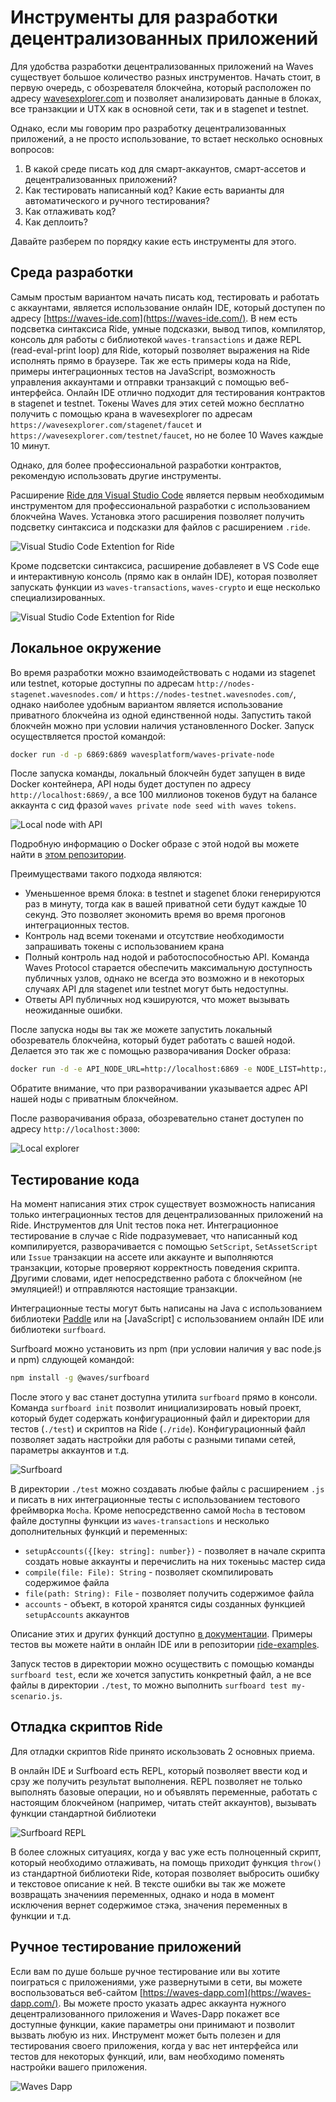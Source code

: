 # Инструменты для разработки децентрализованных приложений

Для удобства разработки децентрализованных приложений на Waves существует большое количество разных инструментов. Начать стоит, в первую очередь, с обозревателя блокчейна, который расположен по адресу [wavesexplorer.com](https://wavesexplorer.com) и позволяет анализировать данные в блоках, все транзакции и UTX как в основной сети, так и в stagenet и testnet.

Однако, если мы говорим про разработку децентрализованных приложений, а не просто использование, то встает несколько основных вопросов:

1. В какой среде писать код для смарт-аккаунтов, смарт-ассетов и децентрализованных приложений?
2. Как тестировать написанный код? Какие есть варианты для автоматического и ручного тестирования?
3. Как отлаживать код?
4. Как деплоить?

Давайте разберем по порядку какие есть инструменты для этого.

## Среда разработки

Самым простым вариантом начать писать код, тестировать и работать с аккаунтами, является использование онлайн IDE, который доступен по адресу [https://waves-ide.com](https://waves-ide.com/). В нем есть подсветка синтаксиса Ride, умные подсказки, вывод типов, компилятор, консоль для работы с библиотекой `waves-transactions` и даже REPL (read-eval-print loop) для Ride, который позволяет выражения на Ride исполнять прямо в браузере. Так же есть примеры кода на Ride, примеры интеграционных тестов на JavaScript, возможность управления аккаунтами и отправки транзакций с помощью веб-интерфейса. Онлайн IDE отлично подходит для тестирования контрактов в stagenet и testnet. Токены Waves для этих сетей можно бесплатно получить с помощью крана в wavesexplorer по адресам `https://wavesexplorer.com/stagenet/faucet` и `https://wavesexplorer.com/testnet/faucet`, но не более 10 Waves каждые 10 минут.

Однако, для более профессиональной разработки контрактов, рекомендую использовать другие инструменты.

Расширение [Ride для Visual Studio Code](https://marketplace.visualstudio.com/items?itemName=wavesplatform.waves-ride) является первым необходимым инструментом для профессиональной разработки с использованием блокчейна Waves. Установка этого расширения позволяет получить подсветку синтаксиса и подсказки для файлов с расширением `.ride`.

![Visual Studio Code Extention for Ride](../../assets/6-4-0-vs-code-ext-in-store.png "Visual Studio Code Extention for Ride")

Кроме подсветски синтаксиса, расширение добавлеяет в VS Сode еще и интерактивную консоль (прямо как в онлайн IDE), которая позволяет запускать функции из `waves-transactions`, `waves-crypto` и еще несколько специализированных.

![Visual Studio Code Extention for Ride](../../assets/6-4-1-vc-code-ext.png "Visual Studio Code Extention for Ride")

## Локальное окружение

Во время разработки можно взаимодействовать с нодами из stagenet или testnet, которые доступны по адресам `http://nodes-stagenet.wavesnodes.com/` и `https://nodes-testnet.wavesnodes.com/`, однако наиболее удобным вариантом является использование приватного блокчейна из одной единственной ноды.
Запустить такой блокчейн можно при условии наличия установленного Docker. Запуск осуществляется простой командой:

```bash
docker run -d -p 6869:6869 wavesplatform/waves-private-node
```

После запуска команды, локальный блокчейн будет запущен в виде Docker контейнера, API ноды будет доступен по адресу `http://localhost:6869/`, а все 100 миллионов токенов будут на балансе аккаунта с сид фразой `waves private node seed with waves tokens`.

![Local node with API](../../assets/6-4-2-local-node.png "Local node with API")

Подробную информацию о Docker образе с этой нодой вы можете найти в [этом репозитории](https://github.com/wavesplatform/private-node-docker-image).

Преимуществами такого подхода являются:

- Уменьшенное время блока: в testnet и stagenet блоки генерируются раз в минуту, тогда как в вашей приватной сети будут каждые 10 секунд. Это позволяет экономить время во время прогонов интеграционных тестов.
- Контроль над всеми токенами и отсутствие необходимости запрашивать токены с использованием крана
- Полный контроль над нодой и работоспособностью API. Команда Waves Protocol старается обеспечить максимальную доступность публичных узлов, однако не всегда это возможно и в некоторых случаях API для stagenet или testnet могут быть недоступны.
- Ответы API публичных нод кэшируются, что может вызывать неожиданные ошибки.

После запуска ноды вы так же можете запустить локальный обозреватель блокчейна, который будет работать с вашей нодой. Делается это так же с помощью разворачивания Docker образа:

```bash
docker run -d -e API_NODE_URL=http://localhost:6869 -e NODE_LIST=http://localhost:6869 -p 3000:80 wavesplatform/explorer
```

Обратите внимание, что при разворачивании указывается адрес API нашей ноды с приватным блокчейном.

После разворачивания образа, обозревательно станет доступен по адресу `http://localhost:3000`:

![Local explorer](../../assets/6-4-3-local-explorer.png "Local explorer")

## Тестирование кода

На момент написания этих строк существует возможность написания только интеграционных тестов для децентрализованных приложений на Ride. Инструментов для Unit тестов пока нет. Интеграционное тестирование в случае с Ride подразумевает, что написанный код компилируется, разворачивается с помощью `SetScript`, `SetAssetScript` или `Issue` транзакции на ассете или аккаунте и выполняются транзакции, которые проверяют корректность поведения скрипта. Другими словами, идет непосредственно работа с блокчейном (не эмуляцией!) и отправляются настоящие транзакции.

Интеграционные тесты могут быть написаны на Java с использованием библиотеки [Paddle](https://github.com/msmolyakov/paddle) или на [JavaScript] с использованием онлайн IDE или библиотеки `surfboard`.

Surfboard можно установить из npm (при условии наличия у вас node.js и npm) слдующей командой:

```bash
npm install -g @waves/surfboard
```

После этого у вас станет доступна утилита `surfboard` прямо в консоли. Команда `surfboard init` позволит инициализировать новый проект, который будет содержать конфигурационный файл и директории для тестов (`./test`) и скриптов на Ride (`./ride`). Конфигурационный файл позволяет задать настройки для работы с разными типами сетей, параметры аккаунтов и т.д.

![Surfboard](../../assets/6-4-4-surfboard.png "Surfboard")

В директории `./test` можно создавать любые файлы с расширением `.js` и писать в них интеграционные тесты с использованием тестового фреймворка `Mocha`. Кроме непосредственно самой `Mocha` в тестовом файле доступны функции из `waves-transactions` и несколько дополнительных функций и переменных:

- `setupAccounts({[key: string]: number})` - позволяет в начале скрипта создать новые аккаунты и перечислить на них токеныьс мастер сида
- `compile(file: File): String` - позволяет скомпилировать содержимое файла
- `file(path: String): File` - позволяет получить содержимое файла
- `accounts` - объект, в которой хранятся сиды созданных функцией `setupAccounts` аккаунтов

Описание этих и других функций доступно [в документации](https://wavesplatform.github.io/js-test-env/globals.html). Примеры тестов вы можете найти в онлайн IDE или в репозитории [ride-examples](https://github.com/wavesplatform/ride-examples).

Запуск тестов в директории можно осуществить с помощью команды `surfboard test`, если же хочется запустить конкретный файл, а не все файлы в директории `./test`, то можно выполнить `surfboard test my-scenario.js`.

## Отладка скриптов Ride

Для отладки скриптов Ride принято искользовать 2 основных приема.

В онлайн IDE и Surfboard есть REPL, который позволяет ввести код и срзу же получить результат выполнения. REPL позволяет не только выполнять базовые операции, но и объявлять переменные, работать с настоящим блокчейном (например, читать стейт аккаунтов), вызывать функции стандартной библиотеки

![Surfboard REPL](../../assets/6-4-5-surfboard-repl.png "Surfboard REPL")

В более сложных ситуациях, когда у вас уже есть полноценный скрипт, который необходимо отлаживать, на помощь приходит функция `throw()` из стандартной библиотеки Ride, которая позволяет выбросить ошибку и текстовое описание к ней. В тексте ошибки вы так же можете возвращать значениия переменных, однако и нода в момент исключения вернет содержимое стэка, значения переменных в функции и т.д.

## Ручное тестирование приложений

Если вам по душе больше ручное тестирование или вы хотите поиграться с приложениями, уже развернутыми в сети, вы можете воспользоваться веб-сайтом [https://waves-dapp.com](https://waves-dapp.com/). Вы можете просто указать адрес аккаунта нужного децентрализованного приложения и Waves-Dapp покажет все доступные функции, какие параметры они принимают и позволит вызвать любую из них. Инструмент может быть полезен и для тестирования своего приложения, когда у вас нет интерфейса или тестов для некоторых функций, или, вам необходимо поменять настройки вашего приложения.

![Waves Dapp](../../assets/6-4-6-waves-dapp.png "Waves dapp")
